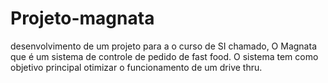 # Projeto-magnata
desenvolvimento de um projeto para a o curso de SI chamado, O Magnata que é um sistema de controle de pedido de fast food. O sistema tem como objetivo principal otimizar o funcionamento de um drive thru. 
